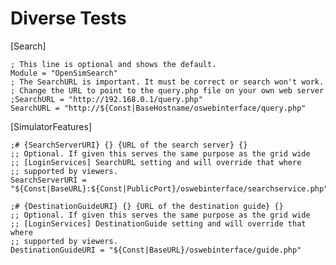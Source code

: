 # Diverse Tests

[Search]

	; This line is optional and shows the default.
	Module = "OpenSimSearch"
	; The SearchURL is important. It must be correct or search won't work.
	; Change the URL to point to the query.php file on your own web server
	;SearchURL = "http://192.168.0.1/query.php"
	SearchURL = "http://${Const|BaseHostname/oswebinterface/query.php"


[SimulatorFeatures]

    ;# {SearchServerURI} {} {URL of the search server} {}
    ;; Optional. If given this serves the same purpose as the grid wide
    ;; [LoginServices] SearchURL setting and will override that where
    ;; supported by viewers.
    SearchServerURI = "${Const|BaseURL}:${Const|PublicPort}/oswebinterface/searchservice.php";

    ;# {DestinationGuideURI} {} {URL of the destination guide} {}
    ;; Optional. If given this serves the same purpose as the grid wide
    ;; [LoginServices] DestinationGuide setting and will override that where
    ;; supported by viewers.
    DestinationGuideURI = "${Const|BaseURL}/oswebinterface/guide.php"
